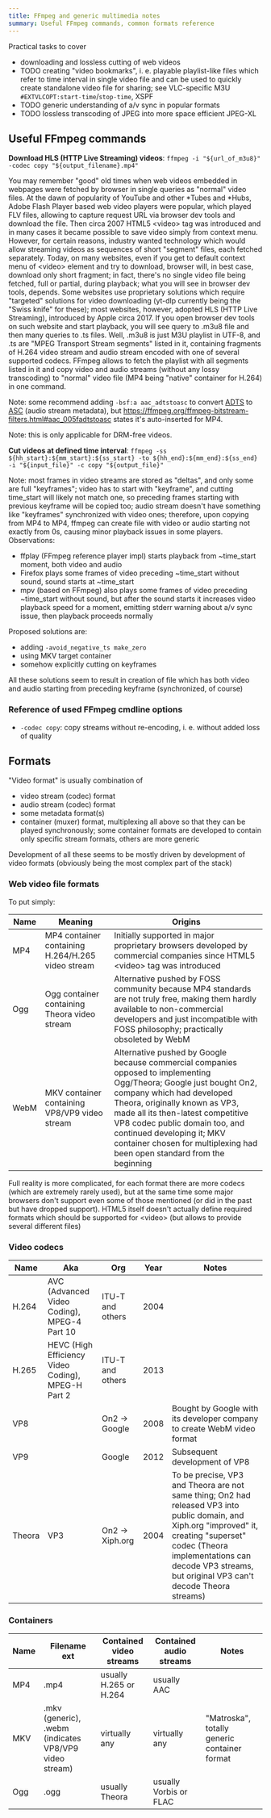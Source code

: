 ```yaml
---
title: FFmpeg and generic multimedia notes
summary: Useful FFmpeg commands, common formats reference
---
```


Practical tasks to cover

- downloading and lossless cutting of web videos
- TODO creating "video bookmarks", i. e. playable playlist-like files which refer to time interval in single video file and can be used to quickly create standalone video file for sharing; see VLC-specific M3U `#EXTVLCOPT:start-time`/`stop-time`, XSPF
- TODO generic understanding of a/v sync in popular formats
- TODO lossless transcoding of JPEG into more space efficient JPEG-XL

## Useful FFmpeg commands

**Download HLS (HTTP Live Streaming) videos**: `ffmpeg -i "${url_of_m3u8}" -codec copy "${output_filename}.mp4"`

You may remember "good" old times when web videos embedded in webpages were fetched by browser in single queries as "normal" video files. At the dawn of popularity of YouTube and other \*Tubes and \*Hubs, Adobe Flash Player based web video players were popular, which played FLV files, allowing to capture request URL via browser dev tools and download the file. Then circa 2007 HTML5 \<video\> tag was introduced and in many cases it became possible to save video simply from context menu. However, for certain reasons, industry wanted technology which would allow streaming videos as sequences of short "segment" files, each fetched separately. Today, on many websites, even if you get to default context menu of \<video\> element and try to download, browser will, in best case, download only short fragment; in fact, there's no single video file being fetched, full or partial, during playback; what you will see in browser dev tools, depends. Some websites use proprietary solutions which require "targeted" solutions for video downloading (yt-dlp currently being the "Swiss knife" for these); most websites, however, adopted HLS (HTTP Live Streaming), introduced by Apple circa 2017. If you open browser dev tools on such website and start playback, you will see query to .m3u8 file and then many queries to .ts files. Well, .m3u8 is just M3U playlist in UTF-8, and .ts are "MPEG Transport Stream segments" listed in it, containing fragments of H.264 video stream and audio stream encoded with one of several supported codecs. FFmpeg allows to fetch the playlist with all segments listed in it and copy video and audio streams (without any lossy transcoding) to "normal" video file (MP4 being "native" container for H.264) in one command.

Note: some recommend adding `-bsf:a aac_adtstoasc` to convert [ADTS](https://wiki.multimedia.cx/index.php/ADTS) to [ASC](https://wiki.multimedia.cx/index.php/MPEG-4_Audio#Audio_Specific_Config) (audio stream metadata), but https://ffmpeg.org/ffmpeg-bitstream-filters.html#aac_005fadtstoasc states it's auto-inserted for MP4.

Note: this is only applicable for DRM-free videos.

**Cut videos at defined time interval**: `ffmpeg -ss ${hh_start}:${mm_start}:${ss_start} -to ${hh_end}:${mm_end}:${ss_end} -i "${input_file}" -c copy "${output_file}"`

Note: most frames in video streams are stored as "deltas", and only some are full "keyframes"; video has to start with "keyframe", and cutting time_start will likely not match one, so preceding frames starting with previous keyframe will be copied too; audio stream doesn't have something like "keyframes" synchronized with video ones; therefore, upon copying from MP4 to MP4, ffmpeg can create file with video or audio starting not exactly from 0s, causing minor playback issues in some players. Observations:

- ffplay (FFmpeg reference player impl) starts playback from ~time_start moment, both video and audio
- Firefox plays some frames of video preceding ~time_start without sound, sound starts at ~time_start
- mpv (based on FFmpeg) also plays some frames of video preceding ~time_start without sound, but after the sound starts it increases video playback speed for a moment, emitting stderr warning about a/v sync issue, then playback proceeds normally

Proposed solutions are:

- adding `-avoid_negative_ts make_zero`
- using MKV target container
- somehow explicitly cutting on keyframes

All these solutions seem to result in creation of file which has both video and audio starting from preceding keyframe (synchronized, of course)

### Reference of used FFmpeg cmdline options

- `-codec copy`: copy streams without re-encoding, i. e. without added loss of quality

## Formats

"Video format" is usually combination of

- video stream (codec) format
- audio stream (codec) format
- some metadata format(s)
- container (muxer) format, multiplexing all above so that they can be played synchronously; some container formats are developed to contain only specific stream formats, others are more generic

Development of all these seems to be mostly driven by development of video formats (obviously being the most complex part of the stack)

### Web video file formats

To put simply:

| Name | Meaning | Origins |
| ---  | ---     | ---     |
| MP4  | MP4 container containing H.264/H.265 video stream | Initially supported in major proprietary browsers developed by commercial companies since HTML5 \<video\> tag was introduced |
| Ogg  | Ogg container containing Theora video stream | Alternative pushed by FOSS community because MP4 standards are not truly free, making them hardly available to non-commercial developers and just incompatible with FOSS philosophy; practically obsoleted by WebM |
| WebM | MKV container containing VP8/VP9 video stream | Alternative pushed by Google because commercial companies opposed to implementing Ogg/Theora; Google just bought On2, company which had developed Theora, originally known as VP3, made all its then-latest competitive VP8 codec public domain too, and continued developing it; MKV container chosen for multiplexing had been open standard from the beginning |

Full reality is more complicated, for each format there are more codecs (which are extremely rarely used), but at the same time some major browsers don't support even some of those mentioned (or did in the past but have dropped support). HTML5 itself doesn't actually define required formats which should be supported for \<video\> (but allows to provide several different files)

### Video codecs

| Name   | Aka                                                | Org              | Year | Notes |
| ---    | ---                                                | ---              | ---  | ---   |
| H.264  | AVC (Advanced Video Coding), MPEG-4 Part 10        | ITU-T and others | 2004 ||
| H.265  | HEVC (High Efficiency Video Coding), MPEG-H Part 2 | ITU-T and others | 2013 ||
| VP8    |                                                    | On2 -> Google    | 2008 | Bought by Google with its developer company to create WebM video format |
| VP9    |                                                    | Google           | 2012 | Subsequent development of VP8 |
| Theora | VP3                                                | On2 -> Xiph.org  | 2004 | To be precise, VP3 and Theora are not same thing; On2 had released VP3 into public domain, and Xiph.org "improved" it, creating "superset" codec (Theora implementations can decode VP3 streams, but original VP3 can't decode Theora streams) |

### Containers

| Name | Filename ext                                           | Contained video streams | Contained audio streams | Notes |
| ---  | ---                                                    | ---                     | ---                     | ---   |
| MP4  | .mp4                                                   | usually H.265 or H.264  | usually AAC             |       |
| MKV  | .mkv (generic), .webm (indicates VP8/VP9 video stream) | virtually any           | virtually any           | "Matroska", totally generic container format |
| Ogg  | .ogg                                                   | usually Theora          | usually Vorbis or FLAC  ||
